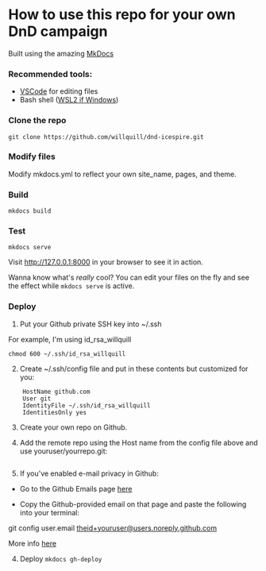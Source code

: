# How to use this repo for your own DnD campaign

Built using the amazing [MkDocs](https://www.mkdocs.org)

### Recommended tools:

- [VSCode](https://code.visualstudio.com/Download) for editing files
- Bash shell ([WSL2 if Windows](https://docs.microsoft.com/en-us/windows/wsl/install-win10))

### Clone the repo
```git clone https://github.com/willquill/dnd-icespire.git```

### Modify files
Modify mkdocs.yml to reflect your own site_name, pages, and theme.

### Build
```mkdocs build```

### Test
```mkdocs serve```

Visit http://127.0.0.1:8000 in your browser to see it in action.

Wanna know what's _really_ cool? You can edit your files on the fly and see the effect while ```mkdocs serve``` is active.

### Deploy

1. Put your Github private SSH key into ~/.ssh

For example, I'm using id_rsa_willquill

```chmod 600 ~/.ssh/id_rsa_willquill```

2. Create ~/.ssh/config file and put in these contents but customized for you:

```Host github-as-willquill
    HostName github.com
    User git
    IdentityFile ~/.ssh/id_rsa_willquill
    IdentitiesOnly yes
```

3. Create your own repo on Github.

4. Add the remote repo using the Host name from the config file above and use youruser/yourrepo.git:

```git remote add origin git@github-as-willquill:willquill/dnd-icespire.git
```

5. If you've enabled e-mail privacy in Github:

- Go to the Github Emails page [here](https://github.com/settings/emails)

- Copy the Github-provided email on that page and paste the following into your terminal:

git config user.email theid+youruser@users.noreply.github.com

More info [here](https://stackoverflow.com/questions/43378060/meaning-of-the-github-message-push-declined-due-to-email-privacy-restrictions)

4. Deploy
```mkdocs gh-deploy```
